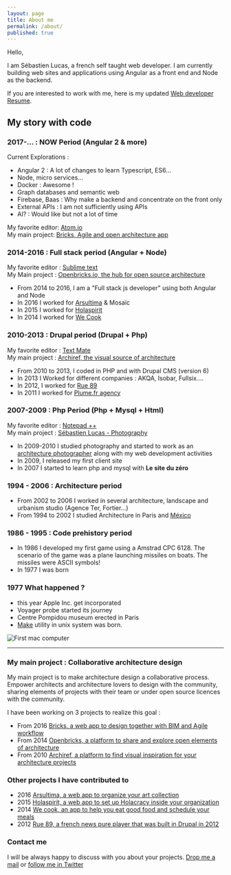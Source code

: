 ```yaml
---
layout: page
title: About me
permalink: /about/
published: true
---
```


Hello,

I am Sébastien Lucas, a french self taught web developer.
I am currently building web sites and applications using Angular as a front end and Node as the backend.

If you are interested to work with me, here is my updated [Web developer Resume](http://bit.ly/slucas-web).

## My story with code

### 2017-... : NOW Period (Angular 2 & more)

Current Explorations :

* Angular 2 : A lot of changes to learn Typescript, ES6...
* Node, micro services...
* Docker : Awesome !
* Graph databases and semantic web
* Firebase, Baas : Why make a backend and concentrate on the front only
* External APIs : I am not sufficiently using APIs
* AI? : Would like but not a lot of time

My favorite  editor: [Atom.io](https://atom.io/)    
My main project: [Bricks, Agile and open architecture app](http://www.bricksapp.io)

### 2014-2016 : Full stack period (Angular + Node)

My favorite editor : [Sublime text](https://www.sublimetext.com/)   
My Main project : [Openbricks.io, the hub for open source architecture](http://www.openbricks.io)

* From 2014 to 2016, I am a "Full stack js developer" using both Angular and Node
* In 2016 I worked for [Arsultima](http://www.arsultima) & Mosaïc
* In 2015 I worked for [Holaspirit](https://www.holaspirit.com)
* In 2014 I worked for [We Cook](https://www.wecook.fr)

### 2010-2013 : Drupal period (Drupal + Php)

My favorite editor : [Text Mate](https://macromates.com/)   
My main project : [Archiref, the visual source of architecture](http://www.archiref.com)

* From 2010 to 2013, I coded in PHP and with Drupal CMS (version 6)
* In 2013 I Worked for different companies : AKQA, Isobar, Fullsix....
* In 2012, I worked for [Rue 89](http://rue89.nouvelobs.com)
* In 2011 I worked for [Plume.fr agency](http://plume.fr)

### 2007-2009 : Php Period (Php + Mysql + Html)

My favorite editor : [Notepad ++](https://notepad-plus-plus.org/)   
My main project : [Sébastien Lucas - Photography](http://www.sebastienlucas.com)

* In 2009-2010 I studied photography and started to work as an [architecture photographer](http://www.sebastienlucas.com) along with my web development activities
* In 2009, I released my first client site
* In 2007 I started to learn php and mysql with **Le site du zéro**

### 1994 - 2006 : Architecture period

* From 2002 to 2006 I worked in several architecture, landscape and urbanism studio (Agence Ter, Fortier...)
* From 1994 to 2002 I studied Architecture in Paris and [México](http://mexico.sebastienlucas.com)

### 1986 - 1995 : Code prehistory period

* In 1986 I developed my first game using a Amstrad CPC 6128. The scenario of the game was a plane launching missiles on boats. The missiles were ASCII symbols!
* In 1977 I was born

### 1977 What happened  ?

* this year Apple Inc. get incorporated
* Voyager probe started its journey
* Centre Pompidou museum erected in Paris
* [Make](https://en.wikipedia.org/wiki/Make_(software)) utility in unix system was born.

![First mac computer]({{site.baseurl}}/images/mac.jpg)

***

### My main project : Collaborative architecture design

My main project is to make architecture design a collaborative process.
Empower architects and architecture lovers to design with the community, sharing elements of projects with their team or under open source licences with the community.

I have been working on 3 projects to realize this goal :

* From 2016 [Bricks, a web app to design together with BIM and Agile workflow](http://bricksapp.io)
* From 2014 [Openbricks, a platform to share and explore open elements of architecture](http://www.openbricks.io)
* From 2010 [Archiref, a platform to find visual inspiration for your architecture projects](http://www.archiref.com)


### Other projects I have contributed to

* 2016 [Arsultima, a web app to organize your art collection](http://www.arsultima.com/)
* 2015 [Holaspirit, a web app to set up Holacracy inside your organization](https://www.holaspirit.com/)
* 2014 [We cook, an app to help you eat good  food and schedule your meals](http://www.wecook.fr)
* 2012 [Rue 89, a french news pure player that was built in Drupal in 2012](http://www.rue89.com)

### Contact me

I will be always happy to discuss with you about your projects.
[Drop me a mail](mailto:lucas.sebastien@gmail.com) or [follow me in Twitter](https://twitter.com/sebastien_lucas)
